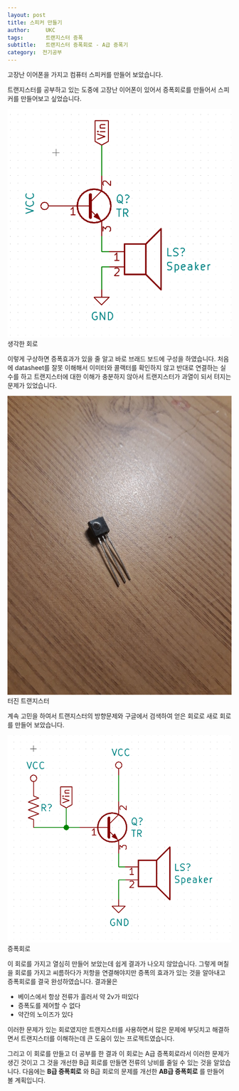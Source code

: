 ```yaml
---
layout: post
title: 스피커 만들기 
author:     UKC
tags: 		트랜지스터 증폭
subtitle:  	트랜지스터 증폭회로 - A급 증폭기
category:  전기공부
---
```


고장난 이어폰을 가지고 컴퓨터 스피커를 만들어 보았습니다.

 트랜지스터를 공부하고 있는 도중에 고장난 이어폰이 있어서 증폭회로를 만들어서 스피커를 만들어보고 싶었습니다. 


![머리에서 나온 회로](/img/2019_01_05/UKC_TR_apm.png)생각한 회로

 이렇게 구상하면 증폭효과가 있을 줄 알고 바로 브래드 보드에 구성을 하였습니다. 처음에 datasheet를 잘못 이해해서 이미터와 콜랙터를 확인하지 않고 반대로 연결하는 실수를 하고 트랜지스터에 대한 이해가 충분하지 않아서 트랜지스터가 과열이 되서 텨지는 문제가 있었습니다.

![트랜지스터 머리터짐](/img/2019_01_05/TR_boom.jpg)터진 트랜지스터

계속 고민을 하여서 트랜지스터의 방향문제와 구글에서 검색하여 얻은 회로로 새로 회로를 만들어 보았습니다. 

![트랜지스터 증폭 회로](/img/2019_01_05/SPK_amp.png)증폭회로

이 회로를 가지고 열심히 만들어 보았는데 쉽게 결과가 나오지 않았습니다. 그렇게 며칠을 회로를 가지고 씨름하다가 저항을 연결해야지만 증폭의 효과가 있는 것을 알아내고 증폭회로를 결국 완성하였습니다. 결과물은 

* 베이스에서 항상 전류가 흘러서 약 2v가 떠있다
* 증폭도를 제어할 수 없다
* 약간의 노이즈가 있다

이러한 문제가 있는 회로였지만 트랜지스터를 사용하면서 많은 문제에 부딧치고 해결하면서 트랜지스터를 이해하는데 큰 도움이 있는 프로젝트였습니다. 

그리고 이 회로를 만들고 더 공부를 한 결과 이 회로는 A급 증폭회로라서 이러한 문제가 생긴 것이고 그 것을 개선한 B급 회로를 만들면 전류의 낭비를 줄일 수 있는 것을 알았습니다. 다음에는 __B급 증폭회로__ 와
B급 회로의 문제를 개선한 __AB급 증폭회로__ 를 만들어 볼 계획입니다.

